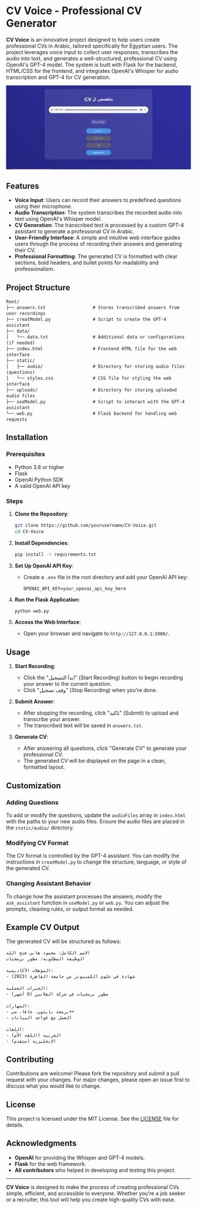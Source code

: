 # CV Voice - Professional CV Generator

**CV Voice** is an innovative project designed to help users create professional CVs in Arabic, tailored specifically for Egyptian users. The project leverages voice input to collect user responses, transcribes the audio into text, and generates a well-structured, professional CV using OpenAI's GPT-4 model. The system is built with Flask for the backend, HTML/CSS for the frontend, and integrates OpenAI's Whisper for audio transcription and GPT-4 for CV generation.

![Web View](static/1.PNG)

## Features

- **Voice Input**: Users can record their answers to predefined questions using their microphone.
- **Audio Transcription**: The system transcribes the recorded audio into text using OpenAI's Whisper model.
- **CV Generation**: The transcribed text is processed by a custom GPT-4 assistant to generate a professional CV in Arabic.
- **User-Friendly Interface**: A simple and intuitive web interface guides users through the process of recording their answers and generating their CV.
- **Professional Formatting**: The generated CV is formatted with clear sections, bold headers, and bullet points for readability and professionalism.

## Project Structure

```
Root/
├── answers.txt                  # Stores transcribed answers from user recordings
├── creatModel.py                # Script to create the GPT-4 assistant
├── data/
│   └── data.txt                 # Additional data or configurations (if needed)
├── index.html                   # Frontend HTML file for the web interface
├── static/
│   ├── audio/                   # Directory for storing audio files (questions)
│   └── styles.css               # CSS file for styling the web interface
├── uploads/                     # Directory for storing uploaded audio files
├── useModel.py                  # Script to interact with the GPT-4 assistant
└── web.py                       # Flask backend for handling web requests
```

## Installation

### Prerequisites

- Python 3.8 or higher
- Flask
- OpenAI Python SDK
- A valid OpenAI API key

### Steps

1. **Clone the Repository**:
   ```bash
   git clone https://github.com/yourusername/CV-Voice.git
   cd CV-Voice
   ```

2. **Install Dependencies**:
   ```bash
   pip install -r requirements.txt
   ```

3. **Set Up OpenAI API Key**:
   - Create a `.env` file in the root directory and add your OpenAI API key:
     ```plaintext
     OPENAI_API_KEY=your_openai_api_key_here
     ```

4. **Run the Flask Application**:
   ```bash
   python web.py
   ```

5. **Access the Web Interface**:
   - Open your browser and navigate to `http://127.0.0.1:5000/`.

## Usage

1. **Start Recording**:
   - Click the "ابدأ التسجيل" (Start Recording) button to begin recording your answer to the current question.
   - Click "وقف تسجيل" (Stop Recording) when you're done.

2. **Submit Answer**:
   - After stopping the recording, click "تاكيد" (Submit) to upload and transcribe your answer.
   - The transcribed text will be saved in `answers.txt`.

3. **Generate CV**:
   - After answering all questions, click "Generate CV" to generate your professional CV.
   - The generated CV will be displayed on the page in a clean, formatted layout.

## Customization

### Adding Questions

To add or modify the questions, update the `audioFiles` array in `index.html` with the paths to your new audio files. Ensure the audio files are placed in the `static/audio/` directory.

### Modifying CV Format

The CV format is controlled by the GPT-4 assistant. You can modify the instructions in `creatModel.py` to change the structure, language, or style of the generated CV.

### Changing Assistant Behavior

To change how the assistant processes the answers, modify the `ask_assistant` function in `useModel.py` or `web.py`. You can adjust the prompts, cleaning rules, or output format as needed.

## Example CV Output

The generated CV will be structured as follows:

```
الاسم الكامل: محمود هاني فتح الله
الوظيفة المطلوبة: مطور برمجيات

المؤهلات الأكاديمية:
- شهادة في علوم الكمبيوتر من جامعة القاهرة (2023)

الخبرات العملية:
- مطور برمجيات في شركة الفلانين (6 أشهر)

المهارات:
- برمجة بايثون، جافا، سي++
- العمل مع قواعد البيانات

اللغات:
- العربية (اللغة الأم)
- الإنجليزية (متقدم)
```

## Contributing

Contributions are welcome! Please fork the repository and submit a pull request with your changes. For major changes, please open an issue first to discuss what you would like to change.

## License

This project is licensed under the MIT License. See the [LICENSE](LICENSE) file for details.

## Acknowledgments

- **OpenAI** for providing the Whisper and GPT-4 models.
- **Flask** for the web framework.
- **All contributors** who helped in developing and testing this project.

---

**CV Voice** is designed to make the process of creating professional CVs simple, efficient, and accessible to everyone. Whether you're a job seeker or a recruiter, this tool will help you create high-quality CVs with ease.

<!-- auto edit #65 -->
